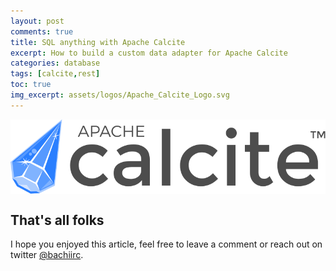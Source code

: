 ```yaml
---
layout: post
comments: true
title: SQL anything with Apache Calcite
excerpt: How to build a custom data adapter for Apache Calcite
categories: database
tags: [calcite,rest]
toc: true
img_excerpt: assets/logos/Apache_Calcite_Logo.svg
---
```


<img align="center" src="/assets/logos/Apache_Calcite_Logo.svg" />
<br/>




## That's all folks

I hope you enjoyed this article, feel free to leave a comment or reach out on twitter [@bachiirc](https://twitter.com/bachiirc).

